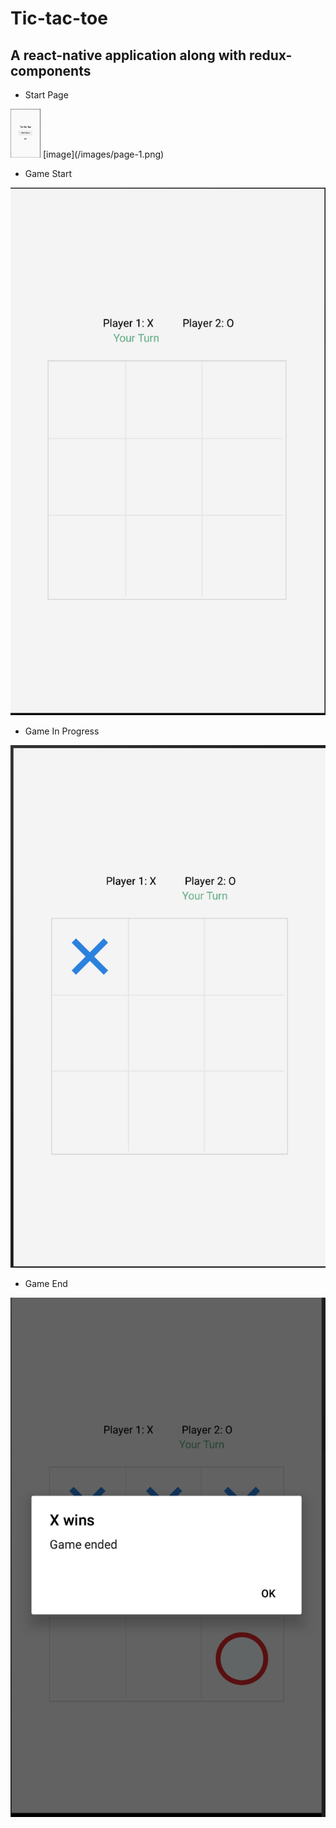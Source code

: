 # Tic-tac-toe

## A react-native application along with redux-components

* Start Page
<img src="https://github.com/shahksh1011/Tic-tac-toe/blob/master/images/page-1.png" width="48">
[image](/images/page-1.png)

* Game Start

![GitHub Logo](/images/page-2.png)

* Game In Progress

![GitHub Logo](/images/page-3.png)

* Game End

![GitHub Logo](/images/page-4.png)

